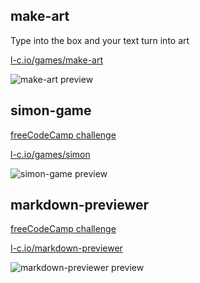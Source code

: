 ## make-art
Type into the box and your text turn into art

[l-c.io/games/make-art](https://l-c.io/games/make-art)

![make-art preview](https://i.imgur.com/SLAPIrT.png)

## simon-game
[freeCodeCamp challenge](https://en.wikipedia.org/wiki/Simon_(game))

[l-c.io/games/simon](https://l-c.io/games/simon)

![simon-game preview](https://i.imgur.com/8u9ZbeW.png)

## markdown-previewer
[freeCodeCamp challenge](https://www.freecodecamp.org/learn/front-end-development-libraries/front-end-development-libraries-projects/build-a-markdown-previewer)

[l-c.io/markdown-previewer](https://l-c.io/markdown-previewer/)

![markdown-previewer preview](https://i.imgur.com/09F2nVE.png)
